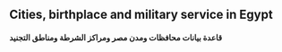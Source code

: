 ## Cities, birthplace and military service in Egypt

#### قاعدة بيانات محافظات ومدن مصر ومراكز الشرطة ومناطق التجنيد

